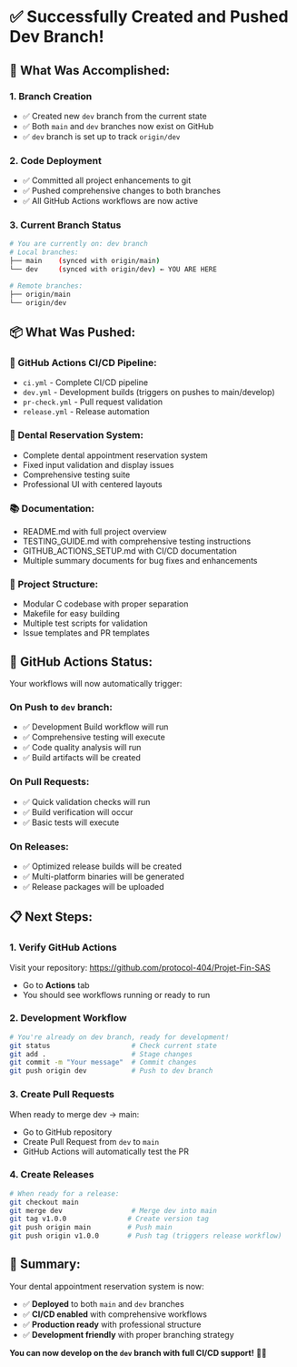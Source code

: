 # ✅ Successfully Created and Pushed Dev Branch!

## 🎯 **What Was Accomplished:**

### 1. **Branch Creation**
- ✅ Created new `dev` branch from the current state
- ✅ Both `main` and `dev` branches now exist on GitHub
- ✅ `dev` branch is set up to track `origin/dev`

### 2. **Code Deployment**
- ✅ Committed all project enhancements to git
- ✅ Pushed comprehensive changes to both branches
- ✅ All GitHub Actions workflows are now active

### 3. **Current Branch Status**
```bash
# You are currently on: dev branch
# Local branches:
├── main    (synced with origin/main)
└── dev     (synced with origin/dev) ← YOU ARE HERE

# Remote branches:
├── origin/main
└── origin/dev
```

## 📦 **What Was Pushed:**

### **🤖 GitHub Actions CI/CD Pipeline:**
- `ci.yml` - Complete CI/CD pipeline
- `dev.yml` - Development builds (triggers on pushes to main/develop)
- `pr-check.yml` - Pull request validation
- `release.yml` - Release automation

### **🏥 Dental Reservation System:**
- Complete dental appointment reservation system
- Fixed input validation and display issues
- Comprehensive testing suite
- Professional UI with centered layouts

### **📚 Documentation:**
- README.md with full project overview
- TESTING_GUIDE.md with comprehensive testing instructions
- GITHUB_ACTIONS_SETUP.md with CI/CD documentation
- Multiple summary documents for bug fixes and enhancements

### **🔧 Project Structure:**
- Modular C codebase with proper separation
- Makefile for easy building
- Multiple test scripts for validation
- Issue templates and PR templates

## 🚀 **GitHub Actions Status:**

Your workflows will now automatically trigger:

### **On Push to `dev` branch:**
- ✅ Development Build workflow will run
- ✅ Comprehensive testing will execute
- ✅ Code quality analysis will run
- ✅ Build artifacts will be created

### **On Pull Requests:**
- ✅ Quick validation checks will run
- ✅ Build verification will occur
- ✅ Basic tests will execute

### **On Releases:**
- ✅ Optimized release builds will be created
- ✅ Multi-platform binaries will be generated
- ✅ Release packages will be uploaded

## 📋 **Next Steps:**

### **1. Verify GitHub Actions**
Visit your repository: https://github.com/protocol-404/Projet-Fin-SAS
- Go to **Actions** tab
- You should see workflows running or ready to run

### **2. Development Workflow**
```bash
# You're already on dev branch, ready for development!
git status                    # Check current state
git add .                     # Stage changes
git commit -m "Your message"  # Commit changes
git push origin dev           # Push to dev branch
```

### **3. Create Pull Requests**
When ready to merge dev → main:
- Go to GitHub repository
- Create Pull Request from `dev` to `main`
- GitHub Actions will automatically test the PR

### **4. Create Releases**
```bash
# When ready for a release:
git checkout main
git merge dev                 # Merge dev into main
git tag v1.0.0               # Create version tag
git push origin main         # Push main
git push origin v1.0.0       # Push tag (triggers release workflow)
```

## 🎉 **Summary:**

Your dental appointment reservation system is now:
- ✅ **Deployed** to both `main` and `dev` branches
- ✅ **CI/CD enabled** with comprehensive workflows
- ✅ **Production ready** with professional structure
- ✅ **Development friendly** with proper branching strategy

**You can now develop on the `dev` branch with full CI/CD support!** 🏥✨
